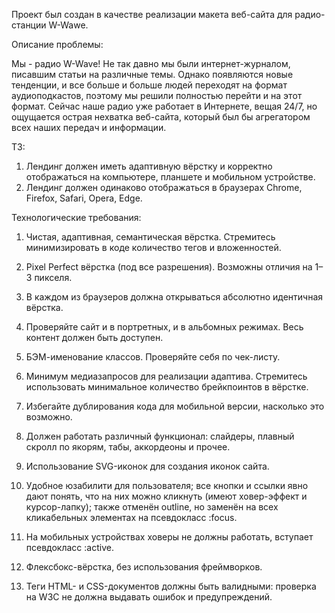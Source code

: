 Проект был создан в качестве реализации макета веб-сайта для радио-станции W-Wawe.


Описание проблемы:

Мы - радио W-Wave! Не так давно мы были интернет-журналом, писавшим статьи на различные темы. Однако появляются новые тенденции, и все больше и больше людей переходят на формат аудиоподкастов, поэтому мы решили полностью перейти и на этот формат. Сейчас наше радио уже работает в Интернете, вещая 24/7, но ощущается острая нехватка веб-сайта, который был бы агрегатором всех наших передач и информации.


ТЗ:

1. Лендинг должен иметь адаптивную вёрстку и корректно отображаться на компьютере, планшете и мобильном устройстве.
2. Лендинг должен одинаково отображаться в браузерах Chrome, Firefox, Safari, Opera, Edge.

Технологические требования:

1. Чистая, адаптивная, семантическая вёрстка. Стремитесь минимизировать в коде количество тегов и вложенностей.

2. Pixel Perfect вёрстка (под все разрешения). Возможны отличия на 1–3 пикселя.

3. В каждом из браузеров должна открываться абсолютно идентичная вёрстка.

4. Проверяйте сайт и в портретных, и в альбомных режимах. Весь контент должен быть доступен.

5. БЭМ-именование классов. Проверяйте себя по чек-листу.

6. Минимум медиазапросов для реализации адаптива. Стремитесь использовать минимальное количество брейкпоинтов в вёрстке.

7. Избегайте дублирования кода для мобильной версии, насколько это возможно. 

8. Должен работать различный функционал: слайдеры, плавный скролл по якорям, табы, аккордеоны и прочее.

9. Использование SVG-иконок для создания иконок сайта.

10. Удобное юзабилити для пользователя; все кнопки и ссылки явно дают понять, что на них можно кликнуть (имеют ховер-эффект и курсор-лапку); также отменён outline, но заменён на всех кликабельных элементах на псевдокласс :focus.

11. На мобильных устройствах ховеры не должны работать, вступает псевдокласс :active.

12. Флексбокс-вёрстка, без использования фреймворков.

13. Теги HTML- и CSS-документов должны быть валидными: проверка на W3C не должна выдавать ошибок и предупреждений.
